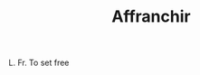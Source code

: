 ---
title: Affranchir
letter: A
permalink: "/definitions/bld-affranchir.html"
body: L. Fr. To set free
published_at: '2018-07-07'
source: Black's Law Dictionary 2nd Ed (1910)
layout: post
---